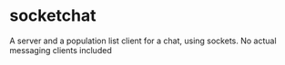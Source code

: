 # socketchat
A server and a population list client for a chat, using sockets.
No actual messaging clients included

